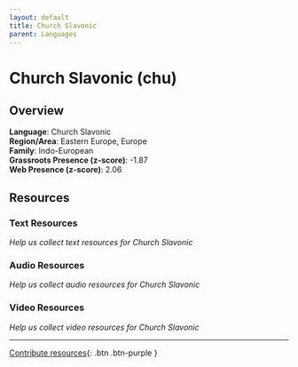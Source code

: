 ```yaml
---
layout: default
title: Church Slavonic
parent: Languages
---
```


# Church Slavonic (chu)

## Overview

**Language**: Church Slavonic  
**Region/Area**: Eastern Europe, Europe  
**Family**: Indo-European  
**Grassroots Presence (z-score)**: -1.87  
**Web Presence (z-score)**: 2.06  

## Resources

### Text Resources
*Help us collect text resources for Church Slavonic*

### Audio Resources
*Help us collect audio resources for Church Slavonic*

### Video Resources
*Help us collect video resources for Church Slavonic*

---

[Contribute resources](https://forms.office.com/e/1SfLJx3u1r){: .btn .btn-purple }
